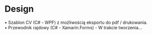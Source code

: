 # Design
 
• Szablon CV (C# - WPF) z możliwością eksportu do pdf / drukowania.  
• Przewodnik rajdowy (C# - Xamarin.Forms) - W trakcie tworzenia...
